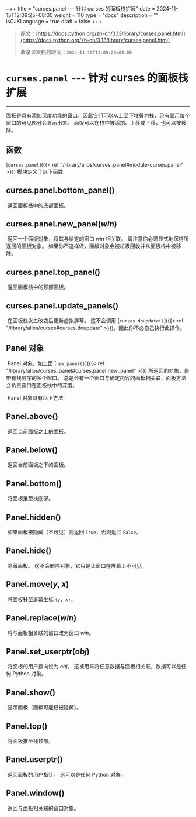 +++
title = "curses.panel --- 针对 curses 的面板栈扩展"
date = 2024-11-15T12:09:25+08:00
weight = 110
type = "docs"
description = ""
isCJKLanguage = true
draft = false
+++

> 原文：[https://docs.python.org/zh-cn/3.13/library/curses.panel.html](https://docs.python.org/zh-cn/3.13/library/curses.panel.html)
>
> 收录该文档的时间：`2024-11-15T12:09:25+08:00`

# `curses.panel` --- 针对 curses 的面板栈扩展

------

​	面板是具有添加深度功能的窗口，因此它们可以从上至下堆叠为栈，只有显示每个窗口的可见部分会显示出来。 面板可以在栈中被添加、上移或下移，也可以被移除。



## 函数

[`curses.panel`]({{< ref "/library/allos/curses_panel#module-curses.panel" >}}) 模块定义了以下函数:

## curses.panel.**bottom_panel**()

​	返回面板栈中的底部面板。

## curses.panel.**new_panel**(*win*)

​	返回一个面板对象，将其与给定的窗口 *win* 相关联。 请注意你必须显式地保持所返回的面板对象。 如果你不这样做，面板对象会被垃圾回收并从面板栈中被移除。

## curses.panel.**top_panel**()

​	返回面板栈中的顶部面板。

## curses.panel.**update_panels**()

​	在面板栈发生改变后更新虚拟屏幕。 这不会调用 [`curses.doupdate()`]({{< ref "/library/allos/curses#curses.doupdate" >}})，因此你不必自己执行此操作。



## Panel 对象

​	Panel 对象，如上面 [`new_panel()`]({{< ref "/library/allos/curses_panel#curses.panel.new_panel" >}}) 所返回的对象，是带有栈顺序的多个窗口。 总是会有一个窗口与确定内容的面板相关联，面板方法会负责窗口在面板栈中的深度。

​	Panel 对象具有以下方法:

## Panel.**above**()

​	返回当前面板之上的面板。

## Panel.**below**()

​	返回当前面板之下的面板。

## Panel.**bottom**()

​	将面板推至栈底部。

## Panel.**hidden**()

​	如果面板被隐藏（不可见）则返回 `True`，否则返回 `False`。

## Panel.**hide**()

​	隐藏面板。 这不会删除对象，它只是让窗口在屏幕上不可见。

## Panel.**move**(*y*, *x*)

​	将面板移至屏幕坐标 `(y, x)`。

## Panel.**replace**(*win*)

​	将与面板相关联的窗口改为窗口 *win*。

## Panel.**set_userptr**(*obj*)

​	将面板的用户指向设为 *obj*。 这被用来将任意数据与面板相关联，数据可以是任何 Python 对象。

## Panel.**show**()

​	显示面板（面板可能已被隐藏）。

## Panel.**top**()

​	将面板推至栈顶部。

## Panel.**userptr**()

​	返回面板的用户指针。 这可以是任何 Python 对象。

## Panel.**window**()

​	返回与面板相关联的窗口对象。
